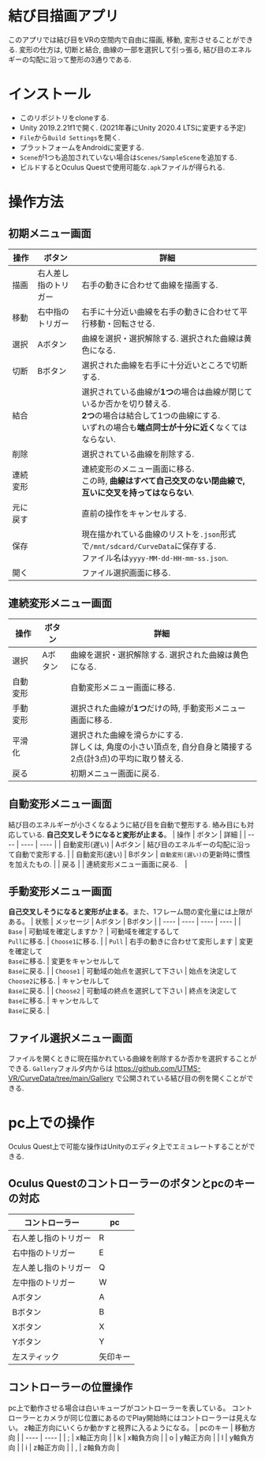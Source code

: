 結び目描画アプリ
====
このアプリでは結び目をVRの空間内で自由に描画, 移動, 変形させることができる. 変形の仕方は, 切断と結合, 曲線の一部を選択して引っ張る, 結び目のエネルギーの勾配に沿って整形の3通りである. 

# インストール
- このリポジトリをcloneする. 
- Unity 2019.2.21f1で開く. (2021年春にUnity 2020.4 LTSに変更する予定)
- `File`から`Build Settings`を開く. 
- プラットフォームをAndroidに変更する. 
- `Scene`が1つも追加されていない場合は`Scenes/SampleScene`を追加する. 
- ビルドするとOculus Questで使用可能な`.apk`ファイルが得られる. 

# 操作方法

## 初期メニュー画面
| 操作 | ボタン | 詳細 |
| ---- | ---- | ---- |
| 描画 | 右人差し指のトリガー | 右手の動きに合わせて曲線を描画する. |
| 移動 | 右中指のトリガー | 右手に十分近い曲線を右手の動きに合わせて平行移動・回転させる. |
| 選択 | Aボタン | 曲線を選択・選択解除する. 選択された曲線は黄色になる. |
| 切断 | Bボタン | 選択された曲線を右手に十分近いところで切断する. |
| 結合 | | 選択されている曲線が**1つ**の場合は曲線が閉じているか否かを切り替える. <br>**2つ**の場合は結合して1つの曲線にする. <br>いずれの場合も**端点同士が十分に近く**なくてはならない. |
| 削除 | | 選択されている曲線を削除する. |
| 連続変形 | | 連続変形のメニュー画面に移る. <br>この時, **曲線はすべて自己交叉のない閉曲線で, 互いに交叉を持ってはならない**. |
| 元に戻す | | 直前の操作をキャンセルする.  |
| 保存 | | 現在描かれている曲線のリストを`.json`形式で`/mnt/sdcard/CurveData`に保存する. <br>ファイル名は`yyyy-MM-dd-HH-mm-ss.json`. |
| 開く | | ファイル選択画面に移る. |

## 連続変形メニュー画面
| 操作 | ボタン | 詳細 |
| ---- | ---- | ---- |
| 選択 | Aボタン | 曲線を選択・選択解除する. 選択された曲線は黄色になる. |
| 自動変形 | | 自動変形メニュー画面に移る.  |
| 手動変形 | | 選択された曲線が**1つ**だけの時, 手動変形メニュー画面に移る. |
| 平滑化 | | 選択された曲線を滑らかにする. <br>詳しくは, 角度の小さい頂点を, 自分自身と隣接する2点(計3点)の平均に取り替える.  |
| 戻る | | 初期メニュー画面に戻る. |

## 自動変形メニュー画面
結び目のエネルギーが小さくなるように結び目を自動で整形する. 絡み目にも対応している. **自己交叉しそうになると変形が止まる**。
| 操作 | ボタン | 詳細 |
| ---- | ---- | ---- |
| 自動変形(遅い) | Aボタン | 結び目のエネルギーの勾配に沿って自動で変形する. |
| 自動変形(速い) | Bボタン | `自動変形(遅い)`の更新時に慣性を加えたもの. |
| 戻る | | 連続変形メニュー画面に戻る.　|

## 手動変形メニュー画面
**自己交叉しそうになると変形が止まる**。また、1フレーム間の変化量には上限がある。
| 状態 | メッセージ | Aボタン | Bボタン |
| ---- | ---- | ---- | ---- |
| `Base` | 可動域を確定しますか？ | 可動域を確定するして<br>`Pull`に移る. | `Choose1`に移る. |
| `Pull` | 右手の動きに合わせて変形します | 変更を確定して<br>`Base`に移る. | 変更をキャンセルして<br>`Base`に戻る. |
| `Choose1` | 可動域の始点を選択して下さい | 始点を決定して<br>`Choose2`に移る. | キャンセルして<br>`Base`に戻る. |
| `Choose2` | 可動域の終点を選択して下さい | 終点を決定して<br>`Base`に移る. | キャンセルして<br>`Base`に戻る. |

## ファイル選択メニュー画面
ファイルを開くときに現在描かれている曲線を削除するか否かを選択することができる. 
`Gallery`フォルダ内からは https://github.com/UTMS-VR/CurveData/tree/main/Gallery で公開されている結び目の例を開くことができる. 


# pc上での操作
Oculus Quest上で可能な操作はUnityのエディタ上でエミュレートすることができる. 

## Oculus Questのコントローラーのボタンとpcのキーの対応

| コントローラー | pc |
| ---- | ---- |
| 右人差し指のトリガー | R |
| 右中指のトリガー | E |
| 左人差し指のトリガー | Q |
| 左中指のトリガー | W |
| Aボタン | A |
| Bボタン | B |
| Xボタン | X |
| Yボタン | Y |
| 左スティック | 矢印キー |

## コントローラーの位置操作
pc上で動作させる場合は白いキューブがコントローラーを表している。
コントローラーとカメラが同じ位置にあるのでPlay開始時にはコントローラーは見えない。
z軸正方向にいくらか動かすと視界に入るようになる。
| pcのキー | 移動方向 |
| ---- | ---- |
| ; | x軸正方向 |
| k | x軸負方向 |
| o | y軸正方向 |
| l | y軸負方向 |
| i | z軸正方向 |
| , | z軸負方向 |
